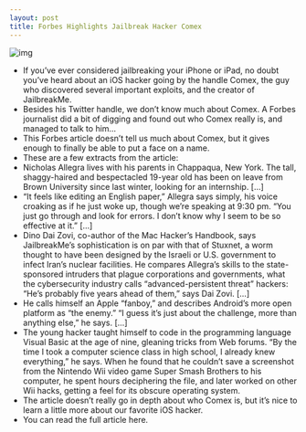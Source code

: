 ```yaml
---
layout: post
title: Forbes Highlights Jailbreak Hacker Comex
---
```

![img](http://media.idownloadblog.com/wp-content/uploads/2011/08/Comex.jpg)
* If you’ve ever considered jailbreaking your iPhone or iPad, no doubt you’ve heard about an iOS hacker going by the handle Comex, the guy who discovered several important exploits, and the creator of JailbreakMe.
* Besides his Twitter handle, we don’t know much about Comex. A Forbes journalist did a bit of digging and found out who Comex really is, and managed to talk to him…
* This Forbes article doesn’t tell us much about Comex, but it gives enough to finally be able to put a face on a name.
* These are a few extracts from the article:
* Nicholas Allegra lives with his parents in Chappaqua, New York. The tall, shaggy-haired and bespectacled 19-year old has been on leave from Brown University since last winter, looking for an internship. […]
* “It feels like editing an English paper,” Allegra says simply, his voice croaking as if he just woke up, though we’re speaking at 9:30 pm. “You just go through and look for errors. I don’t know why I seem to be so effective at it.” […]
* Dino Dai Zovi, co-author of the Mac Hacker’s Handbook, says JailbreakMe’s sophistication is on par with that of Stuxnet, a worm thought to have been designed by the Israeli or U.S. government to infect Iran’s nuclear facilities. He compares Allegra’s skills to the state-sponsored intruders that plague corporations and governments, what the cybersecurity industry calls “advanced-persistent threat” hackers: “He’s probably five years ahead of them,” says Dai Zovi. […]
* He calls himself an Apple “fanboy,” and describes Android’s more open platform as “the enemy.” “I guess it’s just about the challenge, more than anything else,” he says. […]
* The young hacker taught himself to code in the programming language Visual Basic at the age of nine, gleaning tricks from Web forums. “By the time I took a computer science class in high school, I already knew everything,” he says. When he found that he couldn’t save a screenshot from the Nintendo Wii video game Super Smash Brothers to his computer, he spent hours deciphering the file, and later worked on other Wii hacks, getting a feel for its obscure operating system.
* The article doesn’t really go in depth about who Comex is, but it’s nice to learn a little more about our favorite iOS hacker.
* You can read the full article here.

